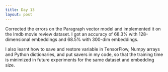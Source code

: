 ```yaml
---
title: Day 13
layout: post
---
```

Corrected the errors on the Paragraph vector model and implemented it on the Imdb movie review dataset. I got an accuracy of 68.3% with 128-dimensional embeddings and 68.5% with 300-dim embeddings. 

I also learnt how to save and restore variable in TensorFlow, Numpy arrays and Python dictionaries, and put savers in my code, so that the training time is minimized in future experiments for the same dataset and embedding size.
